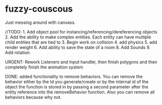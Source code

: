 # fuzzy-couscous

Just messing around with canvass.


//TODO: 
    1. Add object pool for instancing/referencing/dereferencing objects
    2. Add the ability to make complex entities. Each entity can have multiple child entities that are tied to 
    3. Begin work on collision
    4. add physics
    5. add render weight
    6. Add ability to save the state of a room
    8. Add Sounds
    9. Add rotation


URGENT:
Rework Listeners and Input handler, then finish polygons and then completely finish the animation system

DONE:
    added functionality to remove behaviors. You can remove the behavior either by the Id you generate/create or by the internal
    id of the object the function is stored in by passing a second parameter after the entity reference into the removeBehavior
    function. Also you can remove all behaviors because why not.
